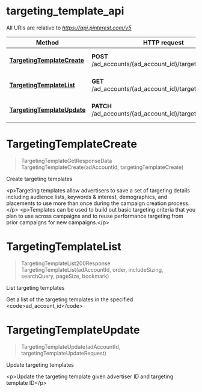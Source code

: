 # targeting_template_api

All URIs are relative to *https://api.pinterest.com/v5*

Method | HTTP request | Description
------------- | ------------- | -------------
[**TargetingTemplateCreate**](targeting_template_api.md#TargetingTemplateCreate) | **POST** /ad_accounts/{ad_account_id}/targeting_templates | Create targeting templates
[**TargetingTemplateList**](targeting_template_api.md#TargetingTemplateList) | **GET** /ad_accounts/{ad_account_id}/targeting_templates | List targeting templates
[**TargetingTemplateUpdate**](targeting_template_api.md#TargetingTemplateUpdate) | **PATCH** /ad_accounts/{ad_account_id}/targeting_templates | Update targeting templates


<a name="TargetingTemplateCreate"></a>
# **TargetingTemplateCreate**
> TargetingTemplateGetResponseData TargetingTemplateCreate(adAccountId, targetingTemplateCreate)

Create targeting templates

&lt;p&gt;Targeting templates allow advertisers to save a set of targeting details including audience lists,  keywords &amp; interest, demographics, and placements to use more than once during the campaign creation process.&lt;/p&gt;  &lt;p&gt;Templates can be used to build out basic targeting criteria that you plan to use across campaigns and to reuse   performance targeting from prior campaigns for new campaigns.&lt;/p&gt;
<a name="TargetingTemplateList"></a>
# **TargetingTemplateList**
> TargetingTemplateList200Response TargetingTemplateList(adAccountId, order, includeSizing, searchQuery, pageSize, bookmark)

List targeting templates

Get a list of the targeting templates in the specified &lt;code&gt;ad_account_id&lt;/code&gt;
<a name="TargetingTemplateUpdate"></a>
# **TargetingTemplateUpdate**
> TargetingTemplateUpdate(adAccountId, targetingTemplateUpdateRequest)

Update targeting templates

&lt;p&gt;Update the targeting template given advertiser ID and targeting template ID&lt;/p&gt;
